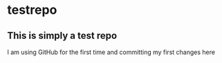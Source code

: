 # testrepo

## This is simply a test repo

I am using GitHub for the first time and committing my first changes here 
